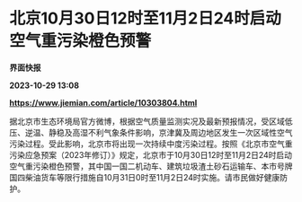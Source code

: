 # 北京10月30日12时至11月2日24时启动空气重污染橙色预警
**界面快报**

**2023-10-29 13:08**

**https://www.jiemian.com/article/10303804.html**

据北京市生态环境局官方微博，根据空气质量监测实况及最新预报情况，受区域低压、逆温、静稳及高湿不利气象条件影响，京津冀及周边地区发生一次区域性空气污染过程。受此影响，北京市将出现一次持续中度污染过程。按照《北京市空气重污染应急预案（2023年修订）》规定，北京市于10月30日12时至11月2日24时启动空气重污染橙色预警，其中国一国二机动车、建筑垃圾渣土砂石运输车、本市号牌国四柴油货车等限行措施自10月31日0时至11月2日24时实施。请市民做好健康防护。